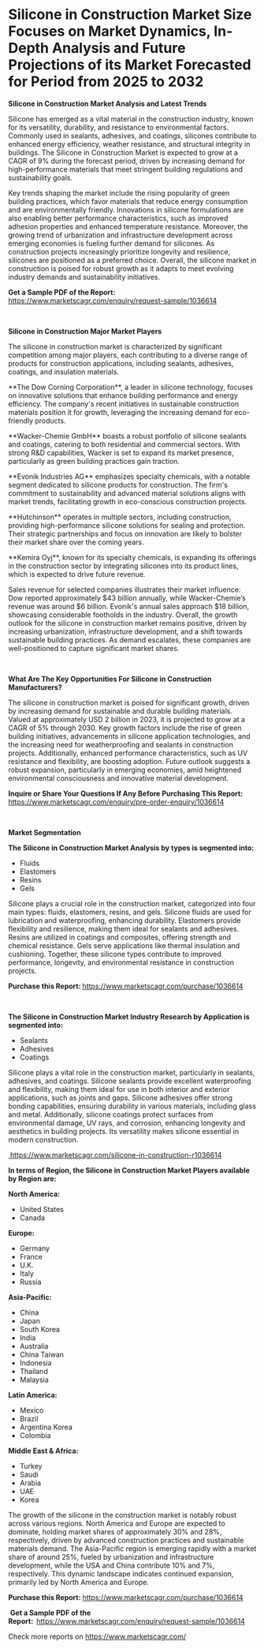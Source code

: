<p><h1>Silicone in Construction Market Size Focuses on Market Dynamics, In-Depth Analysis and Future Projections of its Market Forecasted for Period from 2025 to 2032</h1></p><p><strong>Silicone in Construction Market Analysis and Latest Trends</strong></p>
<p><p>Silicone has emerged as a vital material in the construction industry, known for its versatility, durability, and resistance to environmental factors. Commonly used in sealants, adhesives, and coatings, silicones contribute to enhanced energy efficiency, weather resistance, and structural integrity in buildings. The Silicone in Construction Market is expected to grow at a CAGR of 9% during the forecast period, driven by increasing demand for high-performance materials that meet stringent building regulations and sustainability goals.</p><p>Key trends shaping the market include the rising popularity of green building practices, which favor materials that reduce energy consumption and are environmentally friendly. Innovations in silicone formulations are also enabling better performance characteristics, such as improved adhesion properties and enhanced temperature resistance. Moreover, the growing trend of urbanization and infrastructure development across emerging economies is fueling further demand for silicones. As construction projects increasingly prioritize longevity and resilience, silicones are positioned as a preferred choice. Overall, the silicone market in construction is poised for robust growth as it adapts to meet evolving industry demands and sustainability initiatives.</p></p>
<p><strong>Get a Sample PDF of the Report:&nbsp;</strong> <a href="https://www.marketscagr.com/enquiry/request-sample/1036614?utm_campaign=3195&utm_medium=2&utm_source=Github&utm_content=ia&utm_term=21032025&utm_id=silicone-in-construction">https://www.marketscagr.com/enquiry/request-sample/1036614</a></p>
<p>&nbsp;</p>
<p><strong>Silicone in Construction Major Market Players</strong></p>
<p><p>The silicone in construction market is characterized by significant competition among major players, each contributing to a diverse range of products for construction applications, including sealants, adhesives, coatings, and insulation materials.</p><p>**The Dow Corning Corporation**, a leader in silicone technology, focuses on innovative solutions that enhance building performance and energy efficiency. The company's recent initiatives in sustainable construction materials position it for growth, leveraging the increasing demand for eco-friendly products.</p><p>**Wacker-Chemie GmbH** boasts a robust portfolio of silicone sealants and coatings, catering to both residential and commercial sectors. With strong R&D capabilities, Wacker is set to expand its market presence, particularly as green building practices gain traction.</p><p>**Evonik Industries AG** emphasizes specialty chemicals, with a notable segment dedicated to silicone products for construction. The firm's commitment to sustainability and advanced material solutions aligns with market trends, facilitating growth in eco-conscious construction projects.</p><p>**Hutchinson** operates in multiple sectors, including construction, providing high-performance silicone solutions for sealing and protection. Their strategic partnerships and focus on innovation are likely to bolster their market share over the coming years.</p><p>**Kemira Oyj**, known for its specialty chemicals, is expanding its offerings in the construction sector by integrating silicones into its product lines, which is expected to drive future revenue.</p><p>Sales revenue for selected companies illustrates their market influence: Dow reported approximately $43 billion annually, while Wacker-Chemie’s revenue was around $6 billion. Evonik's annual sales approach $18 billion, showcasing considerable footholds in the industry. Overall, the growth outlook for the silicone in construction market remains positive, driven by increasing urbanization, infrastructure development, and a shift towards sustainable building practices. As demand escalates, these companies are well-positioned to capture significant market shares.</p></p>
<p>&nbsp;</p>
<p><strong>What Are The Key Opportunities For Silicone in Construction Manufacturers?</strong></p>
<p><p>The silicone in construction market is poised for significant growth, driven by increasing demand for sustainable and durable building materials. Valued at approximately USD 2 billion in 2023, it is projected to grow at a CAGR of 5% through 2030. Key growth factors include the rise of green building initiatives, advancements in silicone application technologies, and the increasing need for weatherproofing and sealants in construction projects. Additionally, enhanced performance characteristics, such as UV resistance and flexibility, are boosting adoption. Future outlook suggests a robust expansion, particularly in emerging economies, amid heightened environmental consciousness and innovative material development.</p></p>
<p><strong>Inquire or Share Your Questions If Any Before Purchasing This Report:</strong> <a href="https://www.marketscagr.com/enquiry/pre-order-enquiry/1036614?utm_campaign=3195&utm_medium=2&utm_source=Github&utm_content=ia&utm_term=21032025&utm_id=silicone-in-construction">https://www.marketscagr.com/enquiry/pre-order-enquiry/1036614</a></p>
<p>&nbsp;</p>
<p><strong>Market Segmentation</strong></p>
<p><strong>The Silicone in Construction Market Analysis by types is segmented into:</strong></p>
<p><ul><li>Fluids</li><li>Elastomers</li><li>Resins</li><li>Gels</li></ul></p>
<p><p>Silicone plays a crucial role in the construction market, categorized into four main types: fluids, elastomers, resins, and gels. Silicone fluids are used for lubrication and waterproofing, enhancing durability. Elastomers provide flexibility and resilience, making them ideal for sealants and adhesives. Resins are utilized in coatings and composites, offering strength and chemical resistance. Gels serve applications like thermal insulation and cushioning. Together, these silicone types contribute to improved performance, longevity, and environmental resistance in construction projects.</p></p>
<p><strong>Purchase this Report:&nbsp;</strong><a href="https://www.marketscagr.com/purchase/1036614?utm_campaign=3195&utm_medium=2&utm_source=Github&utm_content=ia&utm_term=21032025&utm_id=silicone-in-construction">https://www.marketscagr.com/purchase/1036614</a></p>
<p>&nbsp;</p>
<p><strong>The Silicone in Construction Market Industry Research by Application is segmented into:</strong></p>
<p><ul><li>Sealants</li><li>Adhesives</li><li>Coatings</li></ul></p>
<p><p>Silicone plays a vital role in the construction market, particularly in sealants, adhesives, and coatings. Silicone sealants provide excellent waterproofing and flexibility, making them ideal for use in both interior and exterior applications, such as joints and gaps. Silicone adhesives offer strong bonding capabilities, ensuring durability in various materials, including glass and metal. Additionally, silicone coatings protect surfaces from environmental damage, UV rays, and corrosion, enhancing longevity and aesthetics in building projects. Its versatility makes silicone essential in modern construction.</p></p>
<p><a href="https://www.marketscagr.com/silicone-in-construction-r1036614?utm_campaign=3195&utm_medium=2&utm_source=Github&utm_content=ia&utm_term=21032025&utm_id=silicone-in-construction">&nbsp;https://www.marketscagr.com/silicone-in-construction-r1036614</a></p>
<p><strong>In terms of Region, the Silicone in Construction Market Players available by Region are:</strong></p>
<p>
    <p> <strong> North America: </strong>
        <ul>
            <li>United States</li>
            <li>Canada</li>
        </ul>
        </p> 
    <p> <strong> Europe: </strong>
        <ul>
            <li>Germany</li>
            <li>France</li>
            <li>U.K.</li>
            <li>Italy</li>
            <li>Russia</li>
        </ul>
        </p> 
    <p> <strong> Asia-Pacific: </strong>
        <ul>
            <li>China</li>
            <li>Japan</li>
            <li>South Korea</li>
            <li>India</li>
            <li>Australia</li>
            <li>China Taiwan</li>
            <li>Indonesia</li>
            <li>Thailand</li>
            <li>Malaysia</li>
        </ul>
        </p> 
    <p> <strong> Latin America: </strong>
        <ul>
            <li>Mexico</li>
            <li>Brazil</li>
            <li>Argentina Korea</li>
            <li>Colombia</li>
        </ul>
        </p> 
    <p> <strong> Middle East & Africa: </strong>
        <ul>
            <li>Turkey</li>
            <li>Saudi</li>
            <li>Arabia</li>
            <li>UAE</li>
            <li>Korea</li>
        </ul>
    </p>
    </p>
<p><p>The growth of the silicone in the construction market is notably robust across various regions. North America and Europe are expected to dominate, holding market shares of approximately 30% and 28%, respectively, driven by advanced construction practices and sustainable materials demand. The Asia-Pacific region is emerging rapidly with a market share of around 25%, fueled by urbanization and infrastructure development, while the USA and China contribute 10% and 7%, respectively. This dynamic landscape indicates continued expansion, primarily led by North America and Europe.</p></p>
<p><strong>Purchase this Report: </strong><a href="https://www.marketscagr.com/purchase/1036614?utm_campaign=3195&utm_medium=2&utm_source=Github&utm_content=ia&utm_term=21032025&utm_id=silicone-in-construction">https://www.marketscagr.com/purchase/1036614</a></p>
<p>&nbsp;<strong>Get a Sample PDF of the Report:&nbsp;&nbsp;</strong><a href="https://www.marketscagr.com/enquiry/request-sample/1036614?utm_campaign=3195&utm_medium=2&utm_source=Github&utm_content=ia&utm_term=21032025&utm_id=silicone-in-construction">https://www.marketscagr.com/enquiry/request-sample/1036614</a></p>
<p><strong></strong></p>
<p>Check more reports on <a href="https://www.marketscagr.com/?utm_campaign=3195&utm_medium=2&utm_source=Github&utm_content=ia&utm_term=21032025&utm_id=silicone-in-construction">https://www.marketscagr.com/</a></p>